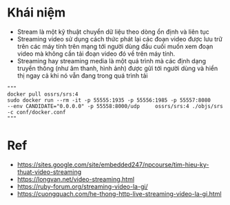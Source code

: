 # Khái niệm
+ Stream là một kỹ thuật chuyển dữ liệu theo dòng ổn định và liên tục
+ Streaming video sử dụng cách thức phát lại các đoạn video được lưu trữ trên các máy tính trên mạng tới người dùng đầu cuối muốn xem đoạn video mà không cần tải đoạn video đó về trên máy tính.
+ Streaming hay streaming media là một quá trình mà các định dạng truyền thông (như âm thanh, hình ảnh) được gửi tới người dùng và hiển thị ngay cả khi nó vẫn đang trong quá trình tải


```commandline
"""
docker pull ossrs/srs:4
sudo docker run --rm -it -p 55555:1935 -p 55556:1985 -p 55557:8080     --env CANDIDATE="0.0.0.0" -p 55558:8000/udp     ossrs/srs:4 ./objs/srs -c conf/docker.conf
"""
```

# Ref
+ https://sites.google.com/site/embedded247/npcourse/tim-hieu-ky-thuat-video-streaming
+ https://longvan.net/video-streaming.html
+ https://ruby-forum.org/streaming-video-la-gi/
+ https://cuongquach.com/he-thong-http-live-streaming-video-la-gi.html
